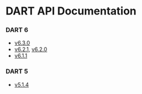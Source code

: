 # DART API Documentation

### DART 6

* [v6.3.0](https://dartsim.github.io/api/v6.3.0/index.html)
* [v6.2.1](https://dartsim.github.io/api/v6.2.1/index.html), [v6.2.0](https://dartsim.github.io/api/v6.2.0/index.html)
* [v6.1.1](https://dartsim.github.io/api/v6.1.1/index.html)

### DART 5

* [v5.1.4](https://dartsim.github.io/api/v5.1.4/index.html)

